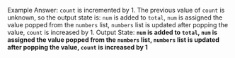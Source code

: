Example Answer:
`count` is incremented by 1. The previous value of `count` is unknown, so the output state is: `num` is added to `total`, `num` is assigned the value popped from the `numbers` list, `numbers` list is updated after popping the value, `count` is increased by 1.
Output State: **`num` is added to `total`, `num` is assigned the value popped from the `numbers` list, `numbers` list is updated after popping the value, `count` is increased by 1**
